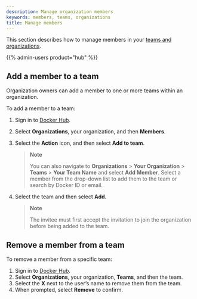 ```yaml
---
description: Manage organization members
keywords: members, teams, organizations
title: Manage members
---
```


This section describes how to manage members in your [teams and organizations](../admin/organization/orgs.md).

{{% admin-users product="hub" %}}

## Add a member to a team

Organization owners can add a member to one or more teams within an organization.

To add a member to a team:

1. Sign in to [Docker Hub](https://hub.docker.com).
2. Select **Organizations**, your organization, and then **Members**.
3. Select the **Action** icon, and then select **Add to team**.

    > **Note**
    >
    > You can also navigate to **Organizations** > **Your Organization** > **Teams** > **Your Team Name** and select **Add Member**. Select a member from the drop-down list to add them to the team or search by Docker ID or email.

4. Select the team and then select **Add**.

    > **Note**
    >
    > The invitee must first accept the invitation to join the organization before being added to the team.

## Remove a member from a team

To remove a member from a specific team:

1. Sign in to [Docker Hub](https://hub.docker.com).
2. Select **Organizations**, your organization, **Teams**, and then the team.
3. Select the **X** next to the user’s name to remove them from the team.
4. When prompted, select **Remove** to confirm.